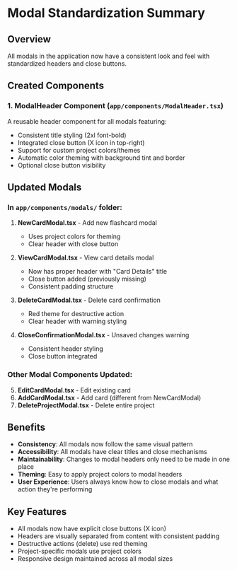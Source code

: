 # Modal Standardization Summary

## Overview
All modals in the application now have a consistent look and feel with standardized headers and close buttons.

## Created Components

### 1. ModalHeader Component (`app/components/ModalHeader.tsx`)
A reusable header component for all modals featuring:
- Consistent title styling (2xl font-bold)
- Integrated close button (X icon in top-right)
- Support for custom project colors/themes
- Automatic color theming with background tint and border
- Optional close button visibility

## Updated Modals

### In `app/components/modals/` folder:
1. **NewCardModal.tsx** - Add new flashcard modal
   - Uses project colors for theming
   - Clear header with close button
   
2. **ViewCardModal.tsx** - View card details modal
   - Now has proper header with "Card Details" title
   - Close button added (previously missing)
   - Consistent padding structure

3. **DeleteCardModal.tsx** - Delete card confirmation
   - Red theme for destructive action
   - Clear header with warning styling

4. **CloseConfirmationModal.tsx** - Unsaved changes warning
   - Consistent header styling
   - Close button integrated

### Other Modal Components Updated:
5. **EditCardModal.tsx** - Edit existing card
6. **AddCardModal.tsx** - Add card (different from NewCardModal)
7. **DeleteProjectModal.tsx** - Delete entire project

## Benefits
- **Consistency**: All modals now follow the same visual pattern
- **Accessibility**: All modals have clear titles and close mechanisms
- **Maintainability**: Changes to modal headers only need to be made in one place
- **Theming**: Easy to apply project colors to modal headers
- **User Experience**: Users always know how to close modals and what action they're performing

## Key Features
- All modals now have explicit close buttons (X icon)
- Headers are visually separated from content with consistent padding
- Destructive actions (delete) use red theming
- Project-specific modals use project colors
- Responsive design maintained across all modal sizes

